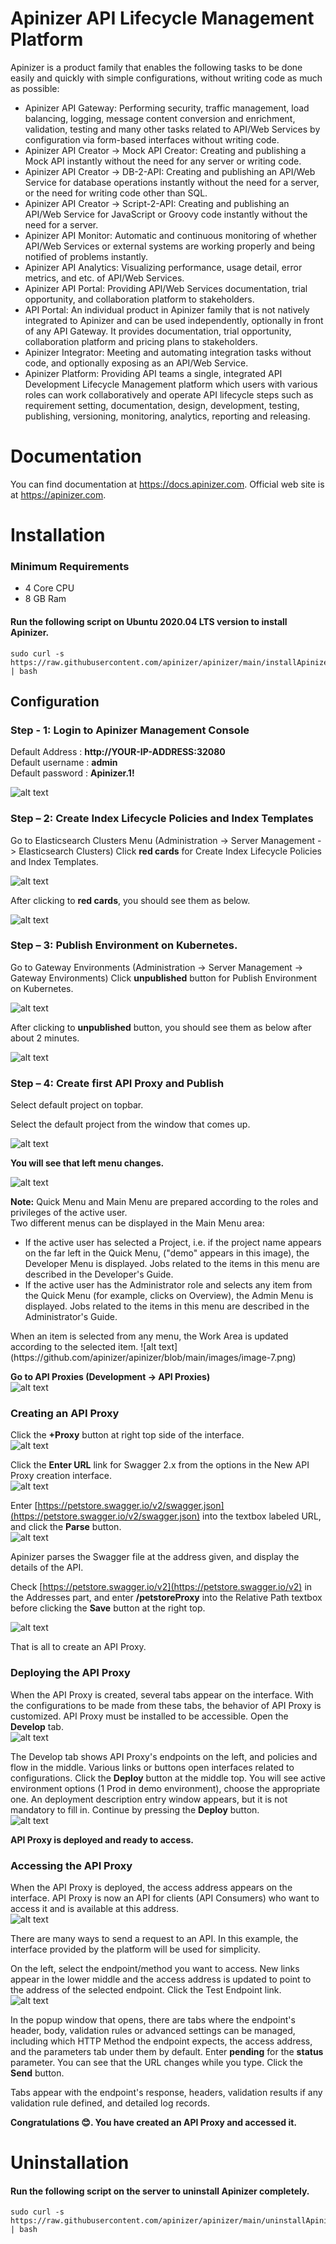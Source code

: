# Apinizer API Lifecycle Management Platform
Apinizer is a product family that enables the following tasks to be done easily and quickly with simple configurations, without writing code as much as possible:

- Apinizer API Gateway: Performing security, traffic management, load balancing, logging, message content conversion and enrichment, validation, testing and many other tasks related to API/Web Services by configuration via form-based interfaces without writing code.
- Apinizer API Creator → Mock API Creator: Creating and publishing a Mock API instantly without the need for any server or writing code.
- Apinizer API Creator → DB-2-API: Creating and publishing an API/Web Service for database operations instantly without the need for a server, or the need for writing code other than SQL.
- Apinizer API Creator → Script-2-API: Creating and publishing an API/Web Service for JavaScript or Groovy code instantly without the need for a server.
- Apinizer API Monitor: Automatic and continuous monitoring of whether API/Web Services or external systems are working properly and being notified of problems instantly.
- Apinizer API Analytics: Visualizing performance, usage detail, error metrics, and etc. of API/Web Services.
- Apinizer API Portal: Providing API/Web Services documentation, trial opportunity, and collaboration platform to stakeholders.
- API Portal: An individual product in Apinizer family that is not natively integrated to Apinizer and can be used independently, optionally in front of any API Gateway. It provides documentation, trial opportunity, collaboration platform and pricing plans to stakeholders.
- Apinizer Integrator: Meeting and automating integration tasks without code, and optionally exposing as an API/Web Service.
- Apinizer Platform: Providing API teams a single, integrated API Development Lifecycle Management platform which users with various roles can work collaboratively and operate API lifecycle steps such as requirement setting, documentation, design, development, testing, publishing, versioning, monitoring, analytics, reporting and releasing.

# Documentation
You can find documentation at https://docs.apinizer.com. 
Official web site is at https://apinizer.com. 

# Installation
### Minimum Requirements
- 4 Core CPU
- 8 GB Ram
#### Run the following script on Ubuntu 2020.04 LTS version to install Apinizer.
```
sudo curl -s https://raw.githubusercontent.com/apinizer/apinizer/main/installApinizer.sh | bash
```

## Configuration
### Step - 1: Login to Apinizer Management Console

Default Address : **http://YOUR-IP-ADDRESS:32080** <br />
Default username : **admin** <br />
Default password : **Apinizer.1!** <br />

![alt text](https://github.com/apinizer/apinizer/blob/main/images/image-0.png)

### Step – 2: Create Index Lifecycle Policies and Index Templates
Go to Elasticsearch Clusters Menu (Administration -> Server Management -> Elasticsearch Clusters)
Click **red cards** for Create Index Lifecycle Policies and Index Templates.

![alt text](https://github.com/apinizer/apinizer/blob/main/images/image-1.png)

After clicking to **red cards**, you should see them as below.

![alt text](https://github.com/apinizer/apinizer/blob/main/images/image-2.png)

### Step – 3: Publish Environment on Kubernetes.
Go to Gateway Environments (Administration -> Server Management -> Gateway Environments)
Click **unpublished** button for Publish Environment on Kubernetes.

![alt text](https://github.com/apinizer/apinizer/blob/main/images/image-3.png)

After clicking to **unpublished** button, you should see them as below after about 2 minutes.

![alt text](https://github.com/apinizer/apinizer/blob/main/images/image-4.png)

### Step – 4: Create first API Proxy and Publish
Select default project on topbar.<br />

Select the default project from the window that comes up.<br />

![alt text](https://github.com/apinizer/apinizer/blob/main/images/image-5.png)

**You will see that left menu changes.**<br />

![alt text](https://github.com/apinizer/apinizer/blob/main/images/image-6.png)

**Note:** Quick Menu and Main Menu are prepared according to the roles and privileges of the active user.<br/>
Two different menus can be displayed in the Main Menu area:
<ul>
<li>If the active user has selected a Project, i.e. if the project name appears on the far left in the Quick Menu, ("demo" appears in this image), the Developer Menu is displayed. Jobs related to the items in this menu are described in the Developer's Guide.</li>
<li>If the active user has the Administrator role and selects any item from the Quick Menu (for example, clicks on Overview), the Admin Menu is displayed. Jobs related to the items in this menu are described in the Administrator's Guide.</li>
</ul>
When an item is selected from any menu, the Work Area is updated according to the selected item.
![alt text](https://github.com/apinizer/apinizer/blob/main/images/image-7.png)

**Go to API Proxies (Development -> API Proxies)** <br />
![alt text](https://github.com/apinizer/apinizer/blob/main/images/image-8.png)

### Creating an API Proxy
Click the **+Proxy** button at right top side of the interface. <br />
![alt text](https://github.com/apinizer/apinizer/blob/main/images/image-9.png)

Click the **Enter URL** link for Swagger 2.x from the options in the New API Proxy creation interface. <br />
![alt text](https://github.com/apinizer/apinizer/blob/main/images/image-10.png)

Enter [https://petstore.swagger.io/v2/swagger.json](https://petstore.swagger.io/v2/swagger.json) into the textbox labeled URL, and click the **Parse** button. <br />
![alt text](https://github.com/apinizer/apinizer/blob/main/images/image-11.png)

Apinizer parses the Swagger file at the address given, and display the details of the API. <br/>

Check [https://petstore.swagger.io/v2](https://petstore.swagger.io/v2) in the Addresses part, and enter **/petstoreProxy** into the Relative Path textbox before clicking the **Save** button at the right top. <br />

![alt text](https://github.com/apinizer/apinizer/blob/main/images/image-12.png)

That is all to create an API Proxy. 

### Deploying the API Proxy
When the API Proxy is created, several tabs appear on the interface. With the configurations to be made from these tabs, the behavior of API Proxy is customized. API Proxy must be installed to be accessible.
Open the **Develop** tab. <br />
![alt text](https://github.com/apinizer/apinizer/blob/main/images/image-13.png)

The Develop tab shows API Proxy's endpoints on the left, and policies and flow in the middle. Various links or buttons open interfaces related to configurations.
Click the **Deploy** button at the middle top. You will see active environment options (1 Prod in demo environment), choose the appropriate one. An deployment description entry window appears, but it is not mandatory to fill in. Continue by pressing the **Deploy** button. <br />
![alt text](https://github.com/apinizer/apinizer/blob/main/images/image-14.png)

**API Proxy is deployed and ready to access.**

### Accessing the API Proxy
When the API Proxy is deployed, the access address appears on the interface. API Proxy is now an API for clients (API Consumers) who want to access it and is available at this address. <br />
![alt text](https://github.com/apinizer/apinizer/blob/main/images/image-15.png)

There are many ways to send a request to an API. In this example, the interface provided by the platform will be used for simplicity.

On the left, select the endpoint/method you want to access. New links appear in the lower middle and the access address is updated to point to the address of the selected endpoint. Click the Test Endpoint link. <br />
![alt text](https://github.com/apinizer/apinizer/blob/main/images/image-16.png)

In the popup window that opens, there are tabs where the endpoint's header, body, validation rules or advanced settings can be managed, including which HTTP Method the endpoint expects, the access address, and the parameters tab under them by default.
Enter **pending** for the **status** parameter. You can see that the URL changes while you type. Click the **Send** button.  <br />

Tabs appear with the endpoint's response, headers, validation results if any validation rule defined, and detailed log records. <br />

**Congratulations 😊. You have created an API Proxy and accessed it.**



# Uninstallation
#### Run the following script on the server to uninstall Apinizer completely.
```
sudo curl -s https://raw.githubusercontent.com/apinizer/apinizer/main/uninstallApinizer.sh | bash
```
